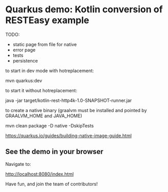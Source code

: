 # Quarkus demo: Kotlin conversion of RESTEasy example


TODO:
 * static page from file for native
 * error page
 * tests
 * persistence
    

to start in dev mode with hotreplacement:

mvn quarkus:dev


to start it without hotreplacement:

java -jar target/kotlin-rest-http4k-1.0-SNAPSHOT-runner.jar 


to create a native binary (graalvm must be installed and pointed by GRAALVM_HOME and JAVA_HOME)

mvn clean package -D native -DskipTests

https://quarkus.io/guides/building-native-image-guide.html




## See the demo in your browser

Navigate to:

<http://localhost:8080/index.html>

Have fun, and join the team of contributors!
